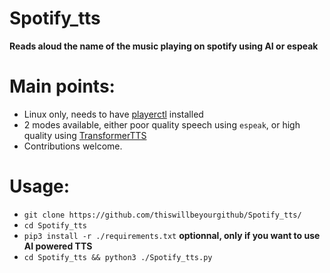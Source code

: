 # Spotify_tts
**Reads aloud the name of the music playing on spotify using AI or espeak**

# Main points:
* Linux only, needs to have [playerctl](https://github.com/altdesktop/playerctl) installed
* 2 modes available, either poor quality speech using `espeak`, or high quality using [TransformerTTS](https://github.com/as-ideas/TransformerTTS)
* Contributions welcome.

# Usage:
* `git clone https://github.com/thiswillbeyourgithub/Spotify_tts/`
* `cd Spotify_tts`
* `pip3 install -r ./requirements.txt` **optionnal, only if you want to use AI powered TTS**
* `cd Spotify_tts && python3 ./Spotify_tts.py` 
